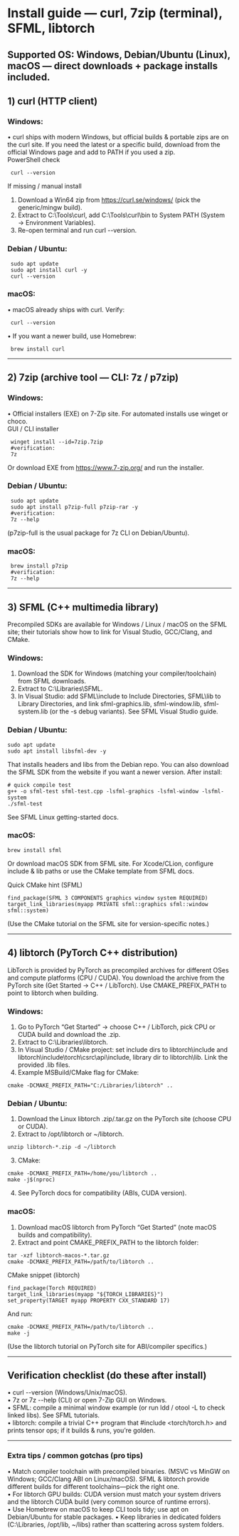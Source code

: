 # Install guide — curl, 7zip (terminal), SFML, libtorch
## Supported OS: Windows, Debian/Ubuntu (Linux), macOS — direct downloads + package installs included.


## 1) curl (HTTP client)


### Windows:
 • curl ships with modern Windows, but official builds & portable zips are on the curl site. If you need the latest or a specific build, download from the official Windows page and add to PATH if you used a zip.  
PowerShell check
```shell
 curl --version
```
If missing / manual install
 1. Download a Win64 zip from https://curl.se/windows/ (pick the generic/mingw build).  
 2. Extract to C:\Tools\curl\, add C:\Tools\curl\bin to System PATH (System → Environment Variables).
 3. Re-open terminal and run curl --version.


### Debian / Ubuntu:
```shell
 sudo apt update
 sudo apt install curl -y
 curl --version
```


### macOS:
 • macOS already ships with curl. Verify:
```shell
 curl --version
```
• If you want a newer build, use Homebrew:
```shell
 brew install curl
```


-------

## 2) 7zip (archive tool — CLI: 7z / p7zip)


### Windows:
 • Official installers (EXE) on 7-Zip site. For automated installs use winget or choco.  
GUI / CLI installer
```shell
 winget install --id=7zip.7zip
 #verification:
 7z
```
Or download EXE from https://www.7-zip.org/ and run the installer.  


### Debian / Ubuntu:
```shell
 sudo apt update
 sudo apt install p7zip-full p7zip-rar -y
 #verification:
 7z --help
```
(p7zip-full is the usual package for 7z CLI on Debian/Ubuntu).  


### macOS:
```shell
 brew install p7zip
 #verification:
 7z --help
```


-----------

## 3) SFML (C++ multimedia library)

Precompiled SDKs are available for Windows / Linux / macOS on the SFML site; their tutorials show how to link for Visual Studio, GCC/Clang, and CMake.  

### Windows:
 1. Download the SDK for Windows (matching your compiler/toolchain) from SFML downloads.  
 2. Extract to C:\Libraries\SFML\.
 3. In Visual Studio: add SFML\include to Include Directories, SFML\lib to Library Directories, and link sfml-graphics.lib, sfml-window.lib, sfml-system.lib (or the -s debug variants). See SFML Visual Studio guide.  
 
### Debian / Ubuntu:
```shell
sudo apt update
sudo apt install libsfml-dev -y
```
That installs headers and libs from the Debian repo. You can also download the SFML SDK from the website if you want a newer version. After install:
```shell
# quick compile test
g++ -o sfml-test sfml-test.cpp -lsfml-graphics -lsfml-window -lsfml-system
./sfml-test
```
See SFML Linux getting-started docs.  


### macOS:
```shell
brew install sfml
```
Or download macOS SDK from SFML site. For Xcode/CLion, configure include & lib paths or use the CMake template from SFML docs.  

Quick CMake hint (SFML)
```
find_package(SFML 3 COMPONENTS graphics window system REQUIRED)
target_link_libraries(myapp PRIVATE sfml::graphics sfml::window sfml::system)
```
(Use the CMake tutorial on the SFML site for version-specific notes.)  

------

## 4) libtorch (PyTorch C++ distribution)

LibTorch is provided by PyTorch as precompiled archives for different OSes and compute platforms (CPU / CUDA). You download the archive from the PyTorch site (Get Started → C++ / LibTorch). Use CMAKE_PREFIX_PATH to point to libtorch when building.  

### Windows:
 1. Go to PyTorch “Get Started” → choose C++ / LibTorch, pick CPU or CUDA build and download the .zip.  
 2. Extract to C:\Libraries\libtorch.
 3. In Visual Studio / CMake project: set include dirs to libtorch\include and libtorch\include\torch\csrc\api\include, library dir to libtorch\lib. Link the provided .lib files.
 4. Example MSBuild/CMake flag for CMake:
```shell
cmake -DCMAKE_PREFIX_PATH="C:/Libraries/libtorch" ..
```


### Debian / Ubuntu:
 1. Download the Linux libtorch .zip/.tar.gz on the PyTorch site (choose CPU or CUDA).  
 2. Extract to /opt/libtorch or ~/libtorch.
```shell
unzip libtorch-*.zip -d ~/libtorch
```
 3. CMake:
```shell
cmake -DCMAKE_PREFIX_PATH=/home/you/libtorch ..
make -j$(nproc)
```
4. See PyTorch docs for compatibility (ABIs, CUDA version).  

 
### macOS:
 1. Download macOS libtorch from PyTorch “Get Started” (note macOS builds and compatibility).  
 2. Extract and point CMAKE_PREFIX_PATH to the libtorch folder:
```shell
tar -xzf libtorch-macos-*.tar.gz
cmake -DCMAKE_PREFIX_PATH=/path/to/libtorch ..
```
CMake snippet (libtorch)
```shell
find_package(Torch REQUIRED)
target_link_libraries(myapp "${TORCH_LIBRARIES}")
set_property(TARGET myapp PROPERTY CXX_STANDARD 17)
```
And run:
```shell
cmake -DCMAKE_PREFIX_PATH=/path/to/libtorch ..
make -j
```
(Use the libtorch tutorial on PyTorch site for ABI/compiler specifics.)  

------

## Verification checklist (do these after install)
 • curl --version (Windows/Unix/macOS).  
 • 7z or 7z --help (CLI) or open 7-Zip GUI on Windows.  
 • SFML: compile a minimal window example (or run ldd / otool -L to check linked libs). See SFML tutorials.  
 • libtorch: compile a trivial C++ program that #include <torch/torch.h> and prints tensor ops; if it builds & runs, you’re golden.  

-----

### Extra tips / common gotchas (pro tips)
 • Match compiler toolchain with precompiled binaries. (MSVC vs MinGW on Windows; GCC/Clang ABI on Linux/macOS). SFML & libtorch provide different builds for different toolchains—pick the right one.  
 • For libtorch GPU builds: CUDA version must match your system drivers and the libtorch CUDA build (very common source of runtime errors).  
 • Use Homebrew on macOS to keep CLI tools tidy; use apt on Debian/Ubuntu for stable packages.
 • Keep libraries in dedicated folders (C:\Libraries, /opt/lib, ~/libs) rather than scattering across system folders.
